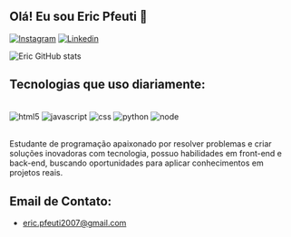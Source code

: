 ## Olá! Eu sou Eric Pfeuti 🤝

[![Instagram](https://img.shields.io/badge/Instagram-E4405F?style=for-the-badge&logo=instagram&logoColor=white)](https://www.instagram.com/eric.pfeuti/)
[![Linkedin](https://img.shields.io/badge/LinkedIn-0077B5?style=for-the-badge&logo=linkedin&logoColor=white)](https://www.linkedin.com/in/eric-pfeuti-b481142a8/)

![Eric GitHub stats](https://github-readme-stats.vercel.app/api?username=EricPfeuti&show_icons=true&theme=dracula)

## Tecnologias que uso diariamente:

<div style="display: inline_block"><br/>
    <img align="center" alt="html5" src="https://img.shields.io/badge/HTML5-E34F26?style=for-the-badge&logo=html5&logoColor=white" />
    <img align="center" alt="javascript" src="https://img.shields.io/badge/JavaScript-F7DF1E?style=for-the-badge&logo=javascript&logoColor=black" />
    <img align="center" alt="css" src="https://img.shields.io/badge/CSS-239120?&style=for-the-badge&logo=css3&logoColor=white" />
    <img align="center" alt="python" src="https://img.shields.io/badge/Python-3776AB?style=for-the-badge&logo=python&logoColor=white" />
    <img align="center" alt="node" src="https://img.shields.io/badge/Node.js-43853D?style=for-the-badge&logo=node.js&logoColor=white" />
</div><br/>

Estudante de programação apaixonado por resolver problemas e criar soluções inovadoras com tecnologia, possuo habilidades em front-end e back-end, buscando oportunidades para aplicar conhecimentos em projetos reais. 

## Email de Contato:
- eric.pfeuti2007@gmail.com



